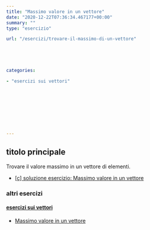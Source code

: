 ```yaml
---
title: "Massimo valore in un vettore"
date: "2020-12-22T07:36:34.467177+00:00"
summary: ""
type: "esercizio"

url: "/esercizi/trovare-il-massimo-di-un-vettore"





categories:

- "esercizi sui vettori"









---
```






## titolo principale

Trovare il valore massimo in un vettore di elementi.




*	[[c] soluzione esercizio: Massimo valore in un vettore](/soluzioni/c-massimo-valore-in-un-vettore)


### altri esercizi

#### [esercizi sui vettori](/category/esercizi-sui-vettori)

* [Massimo valore in un vettore](/esercizi/trovare-il-massimo-di-un-vettore)






